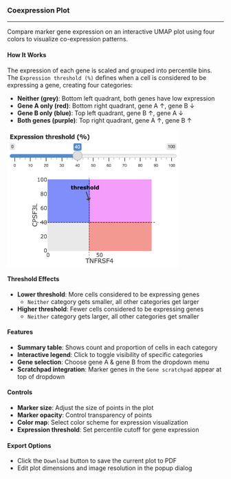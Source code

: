 ### Coexpression Plot
--------------------

Compare marker gene expression on an interactive UMAP plot using four colors to visualize co-expression patterns.

#### How It Works

The expression of each gene is scaled and grouped into percentile bins. The `Expression threshold (%)` defines when a cell is considered to be expressing a gene, creating four categories:

- **Neither (grey)**: Bottom left quadrant, both genes have low expression
- **Gene A only (red)**: Bottom right quadrant, gene A ↑, gene B ↓
- **Gene B only (blue)**: Top left quadrant, gene B ↑, gene A ↓
- **Both genes (purple)**: Top right quadrant, gene A ↑, gene B ↑

<img src="../www/coexplt_legend.png" alt="coexplt legend" width="400" align="center" />

#### Threshold Effects

- **Lower threshold**: More cells considered to be expressing genes
  - `Neither` category gets smaller, all other categories get larger
- **Higher threshold**: Fewer cells considered to be expressing genes
  - `Neither` category gets larger, all other categories get smaller

#### Features

- **Summary table**: Shows count and proportion of cells in each category
- **Interactive legend**: Click to toggle visibility of specific categories
- **Gene selection**: Choose gene A & gene B from the dropdown menu
- **Scratchpad integration**: Marker genes in the `Gene scratchpad` appear at top of dropdown

#### Controls

- **Marker size**: Adjust the size of points in the plot
- **Marker opacity**: Control transparency of points
- **Color map**: Select color scheme for expression visualization
- **Expression threshold**: Set percentile cutoff for gene expression

#### Export Options

- Click the `Download` button to save the current plot to PDF
- Edit plot dimensions and image resolution in the popup dialog
